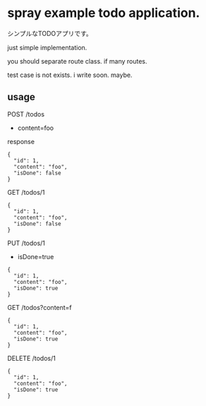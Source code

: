 # spray example todo application.

シンプルなTODOアプリです。

just simple implementation.

you should separate route class. if many routes.

test case is not exists. i write soon. maybe.

## usage

POST /todos

- content=foo

response

```
{
  "id": 1,
  "content": "foo",
  "isDone": false
}
```

GET /todos/1

```
{
  "id": 1,
  "content": "foo",
  "isDone": false
}
```

PUT /todos/1

- isDone=true

```
{
  "id": 1,
  "content": "foo",
  "isDone": true
}
```

GET /todos?content=f

```
{
  "id": 1,
  "content": "foo",
  "isDone": true
}
```

DELETE /todos/1

```
{
  "id": 1,
  "content": "foo",
  "isDone": true
}
```
